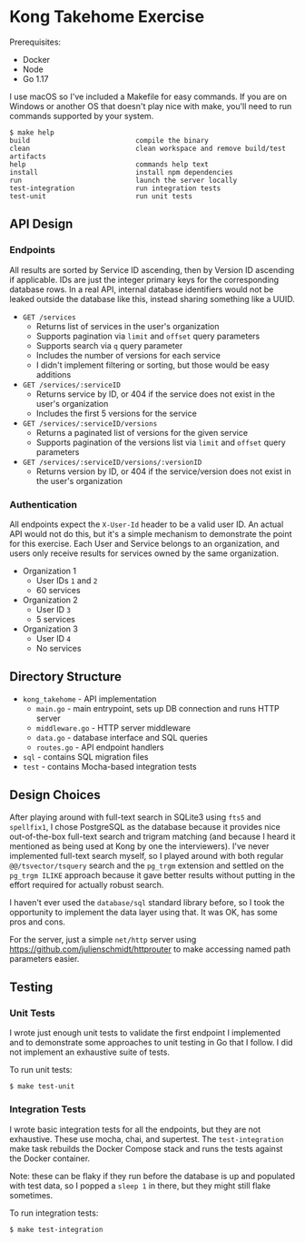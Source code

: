 # Kong Takehome Exercise

Prerequisites:

- Docker
- Node
- Go 1.17

I use macOS so I've included a Makefile for easy commands. If you are on Windows or another OS that doesn't play nice with make, you'll need to run commands supported by your system.

```
$ make help
build                          compile the binary
clean                          clean workspace and remove build/test artifacts
help                           commands help text
install                        install npm dependencies
run                            launch the server locally
test-integration               run integration tests
test-unit                      run unit tests
```

## API Design

### Endpoints

All results are sorted by Service ID ascending, then by Version ID ascending if applicable. IDs are just the integer primary keys for the corresponding database rows. In a real API, internal database identifiers would not be leaked outside the database like this, instead sharing something like a UUID.

- `GET /services`
    - Returns list of services in the user's organization
    - Supports pagination via `limit` and `offset` query parameters
    - Supports search via `q` query parameter
    - Includes the number of versions for each service
    - I didn't implement filtering or sorting, but those would be easy additions
- `GET /services/:serviceID`
    - Returns service by ID, or 404 if the service does not exist in the user's organization
    - Includes the first 5 versions for the service
- `GET /services/:serviceID/versions`
    - Returns a paginated list of versions for the given service
    - Supports pagination of the versions list via `limit` and `offset` query parameters
- `GET /services/:serviceID/versions/:versionID`
    - Returns version by ID, or 404 if the service/version does not exist in the user's organization

### Authentication

All endpoints expect the `X-User-Id` header to be a valid user ID. An actual API would not do this, but it's a simple mechanism to demonstrate the point for this exercise. Each User and Service belongs to an organization, and users only receive results for services owned by the same organization.

- Organization 1
    - User IDs `1` and `2`
    - 60 services
- Organization 2
    - User ID `3`
    - 5 services
- Organization 3
    - User ID `4`
    - No services

## Directory Structure

- `kong_takehome` - API implementation
  - `main.go` - main entrypoint, sets up DB connection and runs HTTP server
  - `middleware.go` - HTTP server middleware
  - `data.go` - database interface and SQL queries
  - `routes.go` - API endpoint handlers
- `sql` - contains SQL migration files
- `test` - contains Mocha-based integration tests

## Design Choices

After playing around with full-text search in SQLite3 using `fts5` and `spellfix1`, I chose PostgreSQL as the database because it provides nice out-of-the-box full-text search and trigram matching (and because I heard it mentioned as being used at Kong by one the interviewers). I've never implemented full-text search myself, so I played around with both regular `@@/tsvector/tsquery` search and the `pg_trgm` extension and settled on the `pg_trgm ILIKE` approach because it gave better results without putting in the effort required for actually robust search.

I haven't ever used the `database/sql` standard library before, so I took the opportunity to implement the data layer using that. It was OK, has some pros and cons.

For the server, just a simple `net/http` server using https://github.com/julienschmidt/httprouter to make accessing named path parameters easier.

## Testing

### Unit Tests

I wrote just enough unit tests to validate the first endpoint I implemented and to demonstrate some approaches to unit testing in Go that I follow. I did not implement an exhaustive suite of tests.

To run unit tests:

```
$ make test-unit
```

### Integration Tests

I wrote basic integration tests for all the endpoints, but they are not exhaustive. These use mocha, chai, and supertest. The `test-integration` make task rebuilds the Docker Compose stack and runs the tests against the Docker container.

Note: these can be flaky if they run before the database is up and populated with test data, so I popped a `sleep 1` in there, but they might still flake sometimes.

To run integration tests:

```
$ make test-integration
```
